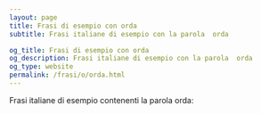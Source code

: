 ```yaml
---
layout: page
title: Frasi di esempio con orda 
subtitle: Frasi italiane di esempio con la parola  orda

og_title: Frasi di esempio con orda 
og_description: Frasi italiane di esempio con la parola  orda
og_type: website
permalink: /frasi/o/orda.html
---
```


Frasi italiane di esempio contenenti la parola orda:


